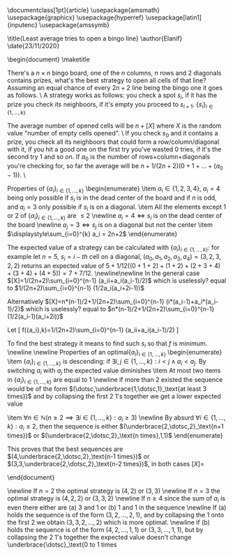 \documentclass[1pt]{article}
\usepackage{amsmath}
\usepackage{graphicx}
\usepackage{hyperref}
\usepackage[latin1]{inputenc}
\usepackage{amssymb}

\title{Least average tries to open a bingo line}
\author{Elanif}
\date{23/11/2020}

\begin{document}
\maketitle

There's a $n\times n$ bingo board, one of the $n$ columns, $n$ rows and $2$ diagonals contains prizes, what's the best strategy to open all cells of that line? Assuming an equal chance of every $2n+2$ line being the bingo one it goes as follows.
\\
A strategy works as follows: you check a spot $s_i$, if it has the prize you check its neighboors, if it's empty you proceed to $s_{i+1}$. $\{s_i\}_{i\in \{1,\dotsc,k\}}$

The average number of opened cells will be $n+[X]$ where $X$ is the random value "number of empty cells opened".
\\
If you check $s_0$ and it contains a prize, you check all its neighboors that could form a row/column/diagonal with it, if you hit a good one on the first try you've wasted $0$ tries, if it's the second try $1$ and so on. If $a_0$ is the number of rows+column+diagonals you're checking for, so far the average will be $n+1/(2n+2)(0+1+...+(a_0-1))$.
\\

Properties of $\{a_i\}_{i\in \{1,\dotsc,k\}}$
\begin{enumerate}
\item $a_i\in\{1,2,3,4\}$, $a_i=4$ being only possible if $s_i$ is in the dead center of the board and if $n$ is odd, and $a_i=3$ only possible if $s_i$ is on a diagonal.
\item All the elements except $1$ or $2$ of $\{a_i\}_{i\in \{1,\dotsc,k\}}$ are $\leq 2$
\newline $a_i=4 \iff s_i$ is on the dead center of the board
\newline $a_j = 3 \iff s_j$ is on a diagonal but not the center
\item $\displaystyle\sum_{i=0}^{k} a_i = 2n+2$
\end{enumerate}

The expected value of a strategy can be calculated with $\{a_i\}_{i\in \{1,\dotsc,k\}}$: for example let $n=5$, $s_i=i-th$ cell on a diagonal, $(a_0,a_1,a_2,a_3,a_4)=(3,2,3,2,2)$ returns an expected value of $5+1/12((0+1+2)+(1+2)+(2+3+4)+(3+4)+(4+5)) = 7+7/12$.
\newline\newline
In the general case $[X]=1/(2n+2)\sum_{i=0}^{n-1} (a_ii+a_i(a_i-1)/2)$ which is uselessly? equal to $1/(2n+2)\sum_{i=0}^{n-1} (1/2a_i(a_i+2i-1))$

Alternatively $[X]=n*(n-1)/2+1/(2n+2)\sum_{i=0}^{n-1} (i*(a_i-1)+a_i*(a_i-1)/2)$ which is uselessly? equal to $n*(n-1)/2+1/(2n+2)\sum_{i=0}^{n-1} (1/2(a_i-1)(a_i+2i))$

Let 
\[ f(\{a_i\},k)=1/(2n+2)\sum_{i=0}^{n-1} (a_ii+a_i(a_i-1)/2) \]

To find the best strategy it means to find such $s_i$ so that $f$ is minimum.
\newline \newline
Properties of an optimal$\{a_i\}_{i\in \{1,\dotsc,k\}}$
\begin{enumerate}
\item $\{a_i\}_{i\in \{1,\dotsc,k\}}$ is descending: if $\exists i,j\in\{1,\dotsc,k\}:i<j \land a_i<a_j$. By switching $a_i$ with $a_j$ the expected value diminishes
\item At most two items in $\{a_i\}_{i\in \{1,\dotsc,k\}}$ are equal to $1$
\newline if more than $2$ existed the sequence would be of the form $(\dotsc,\underbrace{1,\dotsc,1}_\text{at least 3 times})$ and by collapsing the first 2 1's together we get a lower expected value

\item $\forall n\in\mathbb{N} (n\geq2 \implies \exists i\in\{1,\dotsc,k\}: a_i\geq3)$
\newline By absurd $\forall i\in\{1,\dotsc,k\}: a_i\leq2$, then the sequence is either $(\underbrace{2,\dotsc,2}_\text{n+1 times})$ or $(\underbrace{2,\dotsc,2}_\text{n times},1,1)$
\end{enumerate}

This proves that the best sequences are $(4,\underbrace{2,\dotsc,2}_\text{n-1 times})$ or  $(3,3,\underbrace{2,\dotsc,2}_\text{n-2 times})$, in both cases $[X]=$

\end{document}


\newline If $n=2$ the optimal strategy is $(4,2)$ or $(3,3)$
\newline If $n=3$ the optimal strategy is $(4,2,2)$ or $(3,3,2)$
\newline If $n\geq4$ since the sum of $a_i$ is even there either are (a) $3$ and $1$ or (b) $1$ and $1$ in the sequence
\newline If (a) holds the sequence is of the form $(3,2,\dotsc,2,1)$, and by collapsing the $1$ onto the first $2$ we obtain $(3,3,2,\dotsc,2)$ which is more optimal.
\newline if (b) holds the sequence is of the form $(4,2,\dotsc,1,1)$ or $(3,3,\dotsc,1,1)$, but by collapsing the 2 1's together the expected value doesn't change
\underbrace{\dotsc}_\text{0 to 1 times
